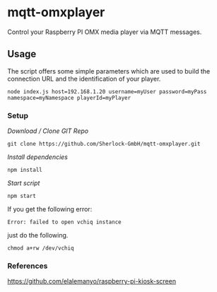 # mqtt-omxplayer

Control your Raspberry PI OMX media player via MQTT messages.

## Usage
The script offers some simple parameters which are used to build the connection URL and the identification of your player.

```
node index.js host=192.168.1.20 username=myUser password=myPass namespace=myNamespace playerId=myPlayer
```

### Setup

*Download / Clone GIT Repo*

`git clone https://github.com/Sherlock-GmbH/mqtt-omxplayer.git`

*Install dependencies*

`npm install`

*Start script*

`npm start`

If you get the following error:

`Error: failed to open vchiq instance`

just do the following.

`chmod a+rw /dev/vchiq`

### References

https://github.com/elalemanyo/raspberry-pi-kiosk-screen
